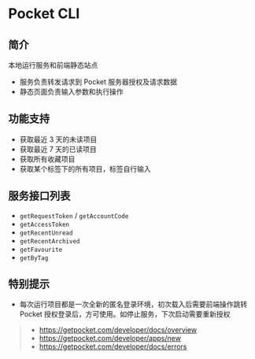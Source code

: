 # Pocket CLI

## 简介

本地运行服务和前端静态站点

- 服务负责转发请求到 Pocket 服务器授权及请求数据
- 静态页面负责输入参数和执行操作

## 功能支持

- 获取最近 3 天的未读项目
- 获取最近 7 天的已读项目
- 获取所有收藏项目
- 获取某个标签下的所有项目，标签自行输入

## 服务接口列表

- `getRequestToken` / `getAccountCode`
- `getAccessToken`
- `getRecentUnread`
- `getRecentArchived`
- `getFavourite`
- `getByTag`

## 特别提示

- 每次运行项目都是一次全新的匿名登录环境，初次载入后需要前端操作跳转 Pocket 授权登录后，方可使用。如停止服务，下次启动需要重新授权

> - https://getpocket.com/developer/docs/overview
> - https://getpocket.com/developer/apps/new
> - https://getpocket.com/developer/docs/errors
